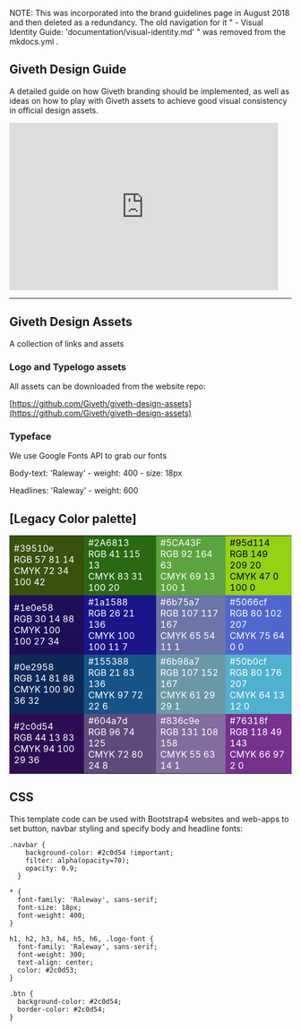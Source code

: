 NOTE: This was incorporated into the brand guidelines page in August 2018 and then deleted as a redundancy. The old navigation for it "  - Visual Identity Guide: 'documentation/visual-identity.md'   " was removed from the mkdocs.yml . 

## Giveth Design Guide
A detailed guide on how Giveth branding should be implemented, as well as ideas on how to play with Giveth assets to achieve good visual consistency in official design assets.

<iframe src="https://docs.google.com/presentation/d/e/2PACX-1vRPb9T__ae4HzAW2i9ii776ESLzY9vqWbsRlewgVFr1irIZqE86uR6Q0hDz3lcLIY-KQIs1b-uRzPzp/embed?start=false&loop=true&delayms=3000" frameborder="0" width="480" height="299" allowfullscreen="true" mozallowfullscreen="true" webkitallowfullscreen="true"></iframe>

---

## Giveth Design Assets

  A collection of links and assets

### Logo and Typelogo assets
  All assets can be downloaded from the website repo:

  [https://github.com/Giveth/giveth-design-assets](https://github.com/Giveth/giveth-design-assets)

### Typeface
  We use Google Fonts API to grab our fonts

  Body-text: 'Raleway' - weight: 400 - size: 18px

  Headlines: 'Raleway' - weight: 600

## [Legacy Color palette]

<table>
  <tr>
    <td bgcolor='#39510e'><font color="white">#39510e<br />RGB 57 81 14<br />CMYK 72 34 100 42</font></td>
    <td bgcolor='#2A6813'><font color="white">#2A6813<br />RGB 41 115 13<br />CMYK 83 31 100 20</td>
    <td bgcolor='#5CA43F'><font color="white">#5CA43F<br />RGB 92 164 63<br />CMYK 69 13 100 1</td>
    <td bgcolor='#95d114'><font color="black">#95d114<br />RGB 149 209 20<br />CMYK 47 0 100 0</td>
  </tr>
  <tr>
    <td bgcolor='#1e0e58'><font color="white">#1e0e58<br />RGB 30 14 88<br />CMYK 100 100 27 34</font></td>
    <td bgcolor='#1a1588'><font color="white">#1a1588<br />RGB 26 21 136<br />CMYK 100 100 11 7</td>
    <td bgcolor='#6b75a7'><font color="white">#6b75a7<br />RGB 107 117 167<br />CMYK 65 54 11 1</td>
    <td bgcolor='#5066cf'><font color="white">#5066cf<br />RGB 80 102 207<br />CMYK 75 64 0 0</td>
  </tr>
  <tr>
    <td bgcolor='#0e2958'><font color="white">#0e2958<br />RGB 14 81 88<br />CMYK 100 90 36 32</font></td>
    <td bgcolor='#155388'><font color="white">#155388<br />RGB 21 83 136<br />CMYK 97 72 22 6</td>
    <td bgcolor='#6b98a7'><font color="white">#6b98a7<br />RGB 107 152 167<br />CMYK 61 29 29 1</td>
    <td bgcolor='#50b0cf'><font color="white">#50b0cf<br />RGB 80 176 207<br />CMYK 64 13 12 0</td>
  </tr>
  <tr>
    <td bgcolor='#2c0d54'><font color="white">#2c0d54<br />RGB 44 13 83<br />CMYK 94 100 29 36</font></td>
    <td bgcolor='#604a7d'><font color="white">#604a7d<br />RGB 96 74 125<br />CMYK 72 80 24 8</td>
    <td bgcolor='#836c9e'><font color="white">#836c9e<br />RGB 131 108 158<br />CMYK 55 63 14 1</td>
    <td bgcolor='#76318f'><font color="white">#76318f<br />RGB 118 49 143<br />CMYK 66 97 2 0</td>
  </tr>
</table>

## CSS

This template code can be used with Bootstrap4 websites and web-apps to set button, navbar styling and specify body and headline fonts:

```  
.navbar {
    background-color: #2c0d54 !important;
    filter: alpha(opacity=70);
    opacity: 0.9;
  }

* {
  font-family: 'Raleway', sans-serif;
  font-size: 18px;
  font-weight: 400;
}

h1, h2, h3, h4, h5, h6, .logo-font {
  font-family: 'Raleway', sans-serif;
  font-weight: 300;
  text-align: center;
  color: #2c0d53;
}

.btn {
  background-color: #2c0d54;
  border-color: #2c0d54;
}
```
